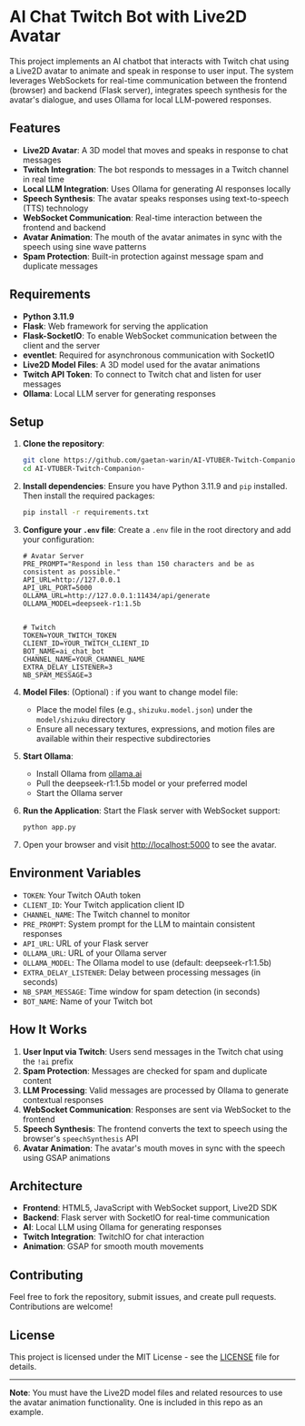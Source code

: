 # AI Chat Twitch Bot with Live2D Avatar

This project implements an AI chatbot that interacts with Twitch chat using a Live2D avatar to animate and speak in response to user input. The system leverages WebSockets for real-time communication between the frontend (browser) and backend (Flask server), integrates speech synthesis for the avatar's dialogue, and uses Ollama for local LLM-powered responses.

## Features

- **Live2D Avatar**: A 3D model that moves and speaks in response to chat messages
- **Twitch Integration**: The bot responds to messages in a Twitch channel in real time
- **Local LLM Integration**: Uses Ollama for generating AI responses locally
- **Speech Synthesis**: The avatar speaks responses using text-to-speech (TTS) technology
- **WebSocket Communication**: Real-time interaction between the frontend and backend
- **Avatar Animation**: The mouth of the avatar animates in sync with the speech using sine wave patterns
- **Spam Protection**: Built-in protection against message spam and duplicate messages

## Requirements

- **Python 3.11.9**
- **Flask**: Web framework for serving the application
- **Flask-SocketIO**: To enable WebSocket communication between the client and the server
- **eventlet**: Required for asynchronous communication with SocketIO
- **Live2D Model Files**: A 3D model used for the avatar animations
- **Twitch API Token**: To connect to Twitch chat and listen for user messages
- **Ollama**: Local LLM server for generating responses

## Setup

1. **Clone the repository**:
    ```bash
    git clone https://github.com/gaetan-warin/AI-VTUBER-Twitch-Companion-.git
    cd AI-VTUBER-Twitch-Companion-
    ```

2. **Install dependencies**:
    Ensure you have Python 3.11.9 and `pip` installed. Then install the required packages:
    ```bash
    pip install -r requirements.txt
    ```

3. **Configure your `.env` file**:
    Create a `.env` file in the root directory and add your configuration:
    ```env
    # Avatar Server
    PRE_PROMPT="Respond in less than 150 characters and be as consistent as possible."
    API_URL=http://127.0.0.1
    API_URL_PORT=5000
    OLLAMA_URL=http://127.0.0.1:11434/api/generate
    OLLAMA_MODEL=deepseek-r1:1.5b


    # Twitch
    TOKEN=YOUR_TWITCH_TOKEN
    CLIENT_ID=YOUR_TWITCH_CLIENT_ID
    BOT_NAME=ai_chat_bot
    CHANNEL_NAME=YOUR_CHANNEL_NAME
    EXTRA_DELAY_LISTENER=3
    NB_SPAM_MESSAGE=3
    ```

4. **Model Files**:
    (Optional) : if you want to change model file:
    - Place the model files (e.g., `shizuku.model.json`) under the `model/shizuku` directory
    - Ensure all necessary textures, expressions, and motion files are available within their respective subdirectories

5. **Start Ollama**:
    - Install Ollama from [ollama.ai](https://ollama.ai)
    - Pull the deepseek-r1:1.5b model or your preferred model
    - Start the Ollama server

6. **Run the Application**:
    Start the Flask server with WebSocket support:
    ```bash
    python app.py
    ```

7. Open your browser and visit [http://localhost:5000](http://localhost:5000) to see the avatar.

## Environment Variables

- `TOKEN`: Your Twitch OAuth token
- `CLIENT_ID`: Your Twitch application client ID
- `CHANNEL_NAME`: The Twitch channel to monitor
- `PRE_PROMPT`: System prompt for the LLM to maintain consistent responses
- `API_URL`: URL of your Flask server
- `OLLAMA_URL`: URL of your Ollama server
- `OLLAMA_MODEL`: The Ollama model to use (default: deepseek-r1:1.5b)
- `EXTRA_DELAY_LISTENER`: Delay between processing messages (in seconds)
- `NB_SPAM_MESSAGE`: Time window for spam detection (in seconds)
- `BOT_NAME`: Name of your Twitch bot

## How It Works

1. **User Input via Twitch**: Users send messages in the Twitch chat using the `!ai` prefix
2. **Spam Protection**: Messages are checked for spam and duplicate content
3. **LLM Processing**: Valid messages are processed by Ollama to generate contextual responses
4. **WebSocket Communication**: Responses are sent via WebSocket to the frontend
5. **Speech Synthesis**: The frontend converts the text to speech using the browser's `speechSynthesis` API
6. **Avatar Animation**: The avatar's mouth moves in sync with the speech using GSAP animations

## Architecture

- **Frontend**: HTML5, JavaScript with WebSocket support, Live2D SDK
- **Backend**: Flask server with SocketIO for real-time communication
- **AI**: Local LLM using Ollama for generating responses
- **Twitch Integration**: TwitchIO for chat interaction
- **Animation**: GSAP for smooth mouth movements

## Contributing

Feel free to fork the repository, submit issues, and create pull requests. Contributions are welcome!

## License

This project is licensed under the MIT License - see the [LICENSE](LICENSE) file for details.

---

**Note**: You must have the Live2D model files and related resources to use the avatar animation functionality. One is included in this repo as an example.
